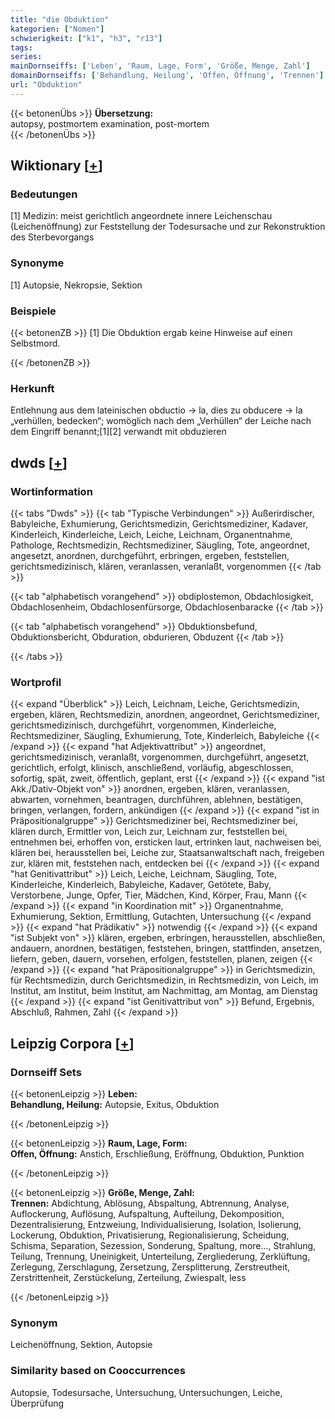 ```yaml
---
title: "die Obduktion"
kategorien: ["Nomen"]
schwierigkeit: ["k1", "h3", "r13"]
tags:
series:
mainDornseiffs: ['Leben', 'Raum, Lage, Form', 'Größe, Menge, Zahl']
domainDornseiffs: ['Behandlung, Heilung', 'Offen, Öffnung', 'Trennen']
url: "Obduktion"
---
```


{{< betonenÜbs >}}
**Übersetzung:**  
autopsy, postmortem examination, post-mortem  
{{< /betonenÜbs >}}

## Wiktionary [[+](https://de.wiktionary.org/wiki/Obduktion)]

### Bedeutungen
[1] Medizin: meist gerichtlich angeordnete innere Leichenschau (Leichenöffnung) zur Feststellung der Todesursache und zur Rekonstruktion des Sterbevorgangs  

### Synonyme
[1] Autopsie, Nekropsie, Sektion  

### Beispiele
{{< betonenZB >}}
[1] Die Obduktion ergab keine Hinweise auf einen Selbstmord.  

{{< /betonenZB >}}
### Herkunft
Entlehnung aus dem lateinischen obductio → la, dies zu obducere → la „verhüllen, bedecken“; womöglich nach dem „Verhüllen“ der Leiche nach dem Eingriff benannt;[1][2] verwandt mit obduzieren  



## dwds [[+](https://www.dwds.de/wb/Obduktion)]

### Wortinformation
{{< tabs "Dwds" >}}
{{< tab "Typische Verbindungen" >}}
Außerirdischer, Babyleiche, Exhumierung, Gerichtsmedizin, Gerichtsmediziner, Kadaver, Kinderleich, Kinderleiche, Leich, Leiche, Leichnam, Organentnahme, Pathologe, Rechtsmedizin, Rechtsmediziner, Säugling, Tote, angeordnet, angesetzt, anordnen, durchgeführt, erbringen, ergeben, feststellen, gerichtsmedizinisch, klären, veranlassen, veranlaßt, vorgenommen
{{< /tab >}}

{{< tab "alphabetisch vorangehend" >}}
obdiplostemon, Obdachlosigkeit, Obdachlosenheim, Obdachlosenfürsorge, Obdachlosenbaracke
{{< /tab >}}

{{< tab "alphabetisch vorangehend" >}}
Obduktionsbefund, Obduktionsbericht, Obduration, obdurieren, Obduzent
{{< /tab >}}

{{< /tabs >}}

### Wortprofil
{{< expand "Überblick" >}} Leich, Leichnam, Leiche, Gerichtsmedizin, ergeben, klären, Rechtsmedizin, anordnen, angeordnet, Gerichtsmediziner, gerichtsmedizinisch, durchgeführt, vorgenommen, Kinderleiche, Rechtsmediziner, Säugling, Exhumierung, Tote, Kinderleich, Babyleiche {{< /expand >}}
{{< expand "hat Adjektivattribut" >}} angeordnet, gerichtsmedizinisch, veranlaßt, vorgenommen, durchgeführt, angesetzt, gerichtlich, erfolgt, klinisch, anschließend, vorläufig, abgeschlossen, sofortig, spät, zweit, öffentlich, geplant, erst {{< /expand >}}
{{< expand "ist Akk./Dativ-Objekt von" >}} anordnen, ergeben, klären, veranlassen, abwarten, vornehmen, beantragen, durchführen, ablehnen, bestätigen, bringen, verlangen, fordern, ankündigen {{< /expand >}}
{{< expand "ist in Präpositionalgruppe" >}} Gerichtsmediziner bei, Rechtsmediziner bei, klären durch, Ermittler von, Leich zur, Leichnam zur, feststellen bei, entnehmen bei, erhoffen von, ersticken laut, ertrinken laut, nachweisen bei, klären bei, herausstellen bei, Leiche zur, Staatsanwaltschaft nach, freigeben zur, klären mit, feststehen nach, entdecken bei {{< /expand >}}
{{< expand "hat Genitivattribut" >}} Leich, Leiche, Leichnam, Säugling, Tote, Kinderleiche, Kinderleich, Babyleiche, Kadaver, Getötete, Baby, Verstorbene, Junge, Opfer, Tier, Mädchen, Kind, Körper, Frau, Mann {{< /expand >}}
{{< expand "in Koordination mit" >}} Organentnahme, Exhumierung, Sektion, Ermittlung, Gutachten, Untersuchung {{< /expand >}}
{{< expand "hat Prädikativ" >}} notwendig {{< /expand >}}
{{< expand "ist Subjekt von" >}} klären, ergeben, erbringen, herausstellen, abschließen, andauern, anordnen, bestätigen, feststehen, bringen, stattfinden, ansetzen, liefern, geben, dauern, vorsehen, erfolgen, feststellen, planen, zeigen {{< /expand >}}
{{< expand "hat Präpositionalgruppe" >}} in Gerichtsmedizin, für Rechtsmedizin, durch Gerichtsmedizin, in Rechtsmedizin, von Leich, im Institut, am Institut, beim Institut, am Nachmittag, am Montag, am Dienstag {{< /expand >}}
{{< expand "ist Genitivattribut von" >}} Befund, Ergebnis, Abschluß, Rahmen, Zahl {{< /expand >}}

## Leipzig Corpora [[+](https://corpora.uni-leipzig.de/en/res?word=Obduktion&corpusId=deu_newscrawl-public_2018)]

### Dornseiff Sets
{{< betonenLeipzig >}}
**Leben:**  
**Behandlung, Heilung:** Autopsie, Exitus, Obduktion  

{{< /betonenLeipzig >}}


{{< betonenLeipzig >}}
**Raum, Lage, Form:**  
**Offen, Öffnung:** Anstich, Erschließung, Eröffnung, Obduktion, Punktion  

{{< /betonenLeipzig >}}


{{< betonenLeipzig >}}
**Größe, Menge, Zahl:**  
**Trennen:** Abdichtung, Ablösung, Abspaltung, Abtrennung, Analyse, Auflockerung, Auflösung, Aufspaltung, Aufteilung, Dekomposition, Dezentralisierung, Entzweiung, Individualisierung, Isolation, Isolierung, Lockerung, Obduktion, Privatisierung, Regionalisierung, Scheidung, Schisma, Separation, Sezession, Sonderung, Spaltung, more..., Strahlung, Teilung, Trennung, Uneinigkeit, Unterteilung, Zergliederung, Zerklüftung, Zerlegung, Zerschlagung, Zersetzung, Zersplitterung, Zerstreutheit, Zerstrittenheit, Zerstückelung, Zerteilung, Zwiespalt, less  

{{< /betonenLeipzig >}}

### Synonym
Leichenöffnung, Sektion, Autopsie


### Similarity based on Cooccurrences
Autopsie, Todesursache, Untersuchung, Untersuchungen, Leiche, Überprüfung

